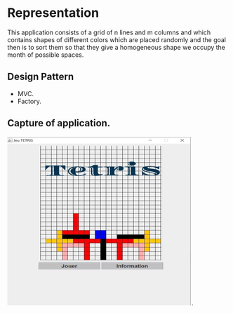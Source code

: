 # Representation
This application consists of a grid of n lines and m columns and which contains shapes of different colors which are placed randomly and the goal then is to sort them so that they give a homogeneous shape we occupy the month of possible spaces.

## Design Pattern
- MVC.
- Factory.

## Capture of application.

![Texte alternatif](tetris-app.PNG "Titre de l'image").
